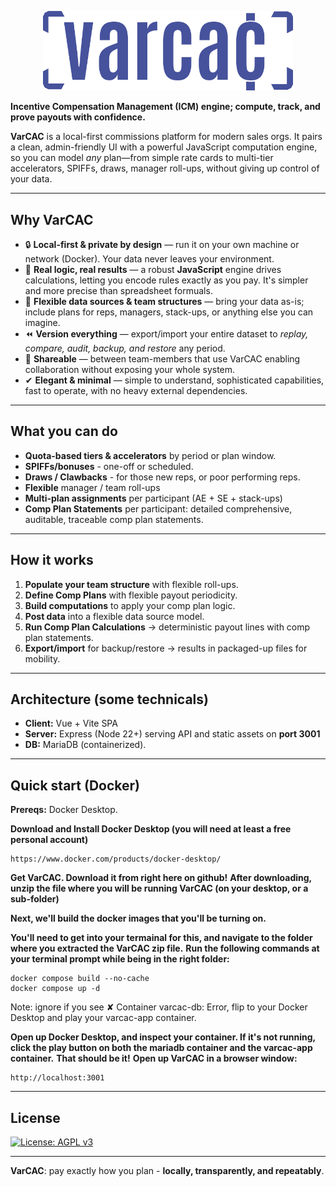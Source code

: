 <p align="center">
  <img src="varcac.png" width=400>

</p>

**Incentive Compensation Management (ICM) engine; compute, track, and prove payouts with confidence.**

**VarCAC** is a local-first commissions platform for modern sales orgs. It pairs a clean, admin-friendly UI with a powerful JavaScript computation engine, so you can model *any* plan—from simple rate cards to multi-tier accelerators, SPIFFs, draws, manager roll-ups, without giving up control of your data.

---

## Why VarCAC
- 🔒 **Local-first & private by design** — run it on your own machine or network (Docker). Your data never leaves your environment.
- 🧠 **Real logic, real results** — a robust **JavaScript** engine drives calculations, letting you encode rules exactly as you pay. It's simpler and more precise than spreadsheet formuals.
- 🧩 **Flexible data sources & team structures** — bring your data as-is; include plans for reps, managers, stack-ups, or anything else you can imagine.
- ⏪ **Version everything** — export/import your entire dataset to *replay, compare, audit, backup, and restore* any period.
- 🤝 **Shareable** — between team-members that use VarCAC enabling collaboration without exposing your whole system.
- ✔ **Elegant & minimal** — simple to understand, sophisticated capabilities, fast to operate, with no heavy external dependencies.

---

## What you can do
- **Quota-based tiers & accelerators** by period or plan window.
- **SPIFFs/bonuses** - one-off or scheduled.
- **Draws / Clawbacks** - for those new reps, or poor performing reps.
- **Flexible** manager / team roll-ups
- **Multi-plan assignments** per participant (AE + SE + stack-ups)
- **Comp Plan Statements** per participant: detailed comprehensive, auditable, traceable comp plan statements.

---

## How it works
1. **Populate your team structure** with flexible roll-ups.
2. **Define Comp Plans** with flexible payout periodicity. 
3. **Build computations** to apply your comp plan logic.
4. **Post data** into a flexible data source model.  
5. **Run Comp Plan Calculations** → deterministic payout lines with comp plan statements.
6. **Export/import** for backup/restore → results in packaged-up files for mobility.

---

## Architecture (some technicals)
- **Client:** Vue + Vite SPA
- **Server:** Express (Node 22+) serving API and static assets on **port 3001**
- **DB:** MariaDB (containerized).

---

## Quick start (Docker)
**Prereqs:** Docker Desktop.


**Download and Install Docker Desktop (you will need at least a free personal account)**
```
https://www.docker.com/products/docker-desktop/
```
**Get VarCAC. Download it from right here on github!**
**After downloading, unzip the file where you will be running VarCAC (on your desktop, or a sub-folder)**

**Next, we'll build the docker images that you'll be turning on.**

**You'll need to get into your termainal for this, and navigate to the folder where you extracted the VarCAC zip file.**
**Run the following commands at your terminal prompt while being in the right folder:**
```
docker compose build --no-cache
docker compose up -d
```
Note: ignore if you see  ✘ Container varcac-db: Error, flip to your Docker Desktop and play your varcac-app container.

**Open up Docker Desktop, and inspect your container. If it's not running, click the play button on both the mariadb container and the varcac-app container.**
**That should be it!**
**Open up VarCAC in a browser window:**
```
http://localhost:3001
```
---

## License
[![License: AGPL v3](https://img.shields.io/badge/License-AGPL_v3-blue.svg)](LICENSE)

---

**VarCAC**: pay exactly how you plan - **locally, transparently, and repeatably**.
